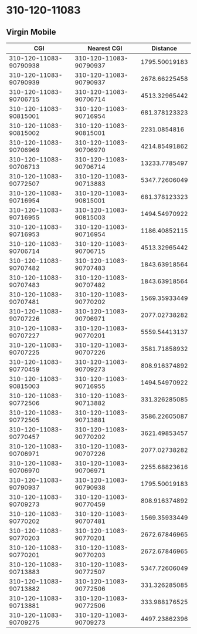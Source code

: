 # 310-120-11083
## Virgin Mobile


| CGI | Nearest CGI | Distance |
|-----|-------------|----------|
| 310-120-11083-90790938 | 310-120-11083-90790937 | 1795.50019183 |
| 310-120-11083-90790939 | 310-120-11083-90790937 | 2678.66225458 |
| 310-120-11083-90706715 | 310-120-11083-90706714 | 4513.32965442 |
| 310-120-11083-90815001 | 310-120-11083-90716954 | 681.378123323 |
| 310-120-11083-90815002 | 310-120-11083-90815001 | 2231.0854816 |
| 310-120-11083-90706969 | 310-120-11083-90706970 | 4214.85491862 |
| 310-120-11083-90706713 | 310-120-11083-90706714 | 13233.7785497 |
| 310-120-11083-90772507 | 310-120-11083-90713883 | 5347.72606049 |
| 310-120-11083-90716954 | 310-120-11083-90815001 | 681.378123323 |
| 310-120-11083-90716955 | 310-120-11083-90815003 | 1494.54970922 |
| 310-120-11083-90716953 | 310-120-11083-90716954 | 1186.40852115 |
| 310-120-11083-90706714 | 310-120-11083-90706715 | 4513.32965442 |
| 310-120-11083-90707482 | 310-120-11083-90707483 | 1843.63918564 |
| 310-120-11083-90707483 | 310-120-11083-90707482 | 1843.63918564 |
| 310-120-11083-90707481 | 310-120-11083-90770202 | 1569.35933449 |
| 310-120-11083-90707226 | 310-120-11083-90706971 | 2077.02738282 |
| 310-120-11083-90707227 | 310-120-11083-90770201 | 5559.54413137 |
| 310-120-11083-90707225 | 310-120-11083-90707226 | 3581.71858932 |
| 310-120-11083-90770459 | 310-120-11083-90709273 | 808.916374892 |
| 310-120-11083-90815003 | 310-120-11083-90716955 | 1494.54970922 |
| 310-120-11083-90772506 | 310-120-11083-90713882 | 331.326285085 |
| 310-120-11083-90772505 | 310-120-11083-90713881 | 3586.22605087 |
| 310-120-11083-90770457 | 310-120-11083-90770202 | 3621.49853457 |
| 310-120-11083-90706971 | 310-120-11083-90707226 | 2077.02738282 |
| 310-120-11083-90706970 | 310-120-11083-90706971 | 2255.68823616 |
| 310-120-11083-90790937 | 310-120-11083-90790938 | 1795.50019183 |
| 310-120-11083-90709273 | 310-120-11083-90770459 | 808.916374892 |
| 310-120-11083-90770202 | 310-120-11083-90707481 | 1569.35933449 |
| 310-120-11083-90770203 | 310-120-11083-90770201 | 2672.67846965 |
| 310-120-11083-90770201 | 310-120-11083-90770203 | 2672.67846965 |
| 310-120-11083-90713883 | 310-120-11083-90772507 | 5347.72606049 |
| 310-120-11083-90713882 | 310-120-11083-90772506 | 331.326285085 |
| 310-120-11083-90713881 | 310-120-11083-90772506 | 333.988176525 |
| 310-120-11083-90709275 | 310-120-11083-90709273 | 4497.23862396 |
